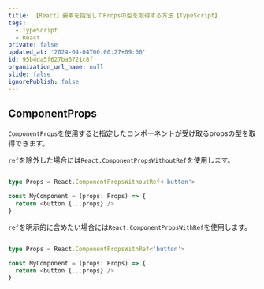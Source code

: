 ```yaml
---
title: 【React】要素を指定してPropsの型を取得する方法【TypeScript】
tags:
  - TypeScript
  - React
private: false
updated_at: '2024-04-04T00:00:27+09:00'
id: 95b4da5f627ba6721c8f
organization_url_name: null
slide: false
ignorePublish: false
---
```

## ComponentProps

`ComponentProps`を使用すると指定したコンポーネントが受け取るpropsの型を取得できます。

`ref`を除外した場合には`React.ComponentPropsWithoutRef`を使用します。

```ts

type Props = React.ComponentPropsWithoutRef<'button'>

const MyComponent = (props: Props) => {
  return <button {...props} />
}

```

`ref`を明示的に含めたい場合には`React.ComponentPropsWithRef`を使用します。


```ts

type Props = React.ComponentPropsWithRef<'button'>

const MyComponent = (props: Props) => {
  return <button {...props} />
}

```


